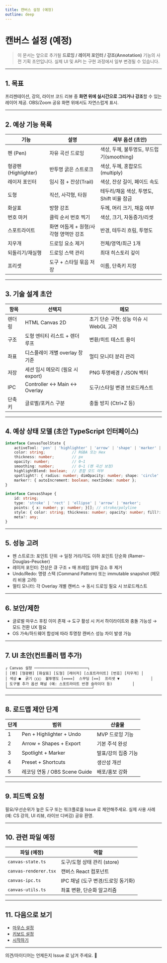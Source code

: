 ```yaml
---
title: 캔버스 설정 (예정)
outline: deep
---
```


# 캔버스 설정 (예정)

> 이 문서는 앞으로 추가될 **드로잉 / 레이저 포인터 / 강조(Annotation)** 기능의 사전 기획 초안입니다. 실제 UI 및 API 는 구현 과정에서 일부 변경될 수 있습니다.

---
## 1. 목표
프리젠테이션, 강의, 라이브 코드 리뷰 중 **화면 위에 실시간으로 그리거나 강조**할 수 있는 레이어 제공. OBS/Zoom 공유 화면 위에서도 자연스럽게 표시.

---
## 2. 예상 기능 목록
| 기능 | 설명 | 세부 옵션 (초안) |
|------|------|------------------|
| 펜 (Pen) | 자유 곡선 드로잉 | 색상, 두께, 불투명도, 부드럽기(smoothing) |
| 형광펜 (Highlighter) | 반투명 굵은 스트로크 | 색상, 두께, 혼합모드(multiply) |
| 레이저 포인터 | 임시 점 + 잔상(Trail) | 색상, 잔상 길이, 페이드 속도 |
| 도형 | 직선, 사각형, 타원 | 테두리/채움 색상, 투명도, Shift 비율 잠금 |
| 화살표 | 방향 강조 | 두께, 머리 크기, 채움 여부 |
| 번호 마커 | 클릭 순서 번호 찍기 | 색상, 크기, 자동증가/리셋 |
| 스포트라이트 | 화면 어둡게 + 원형/사각형 영역만 강조 | 반경, 테두리 흐림, 투명도 |
| 지우개 | 드로잉 요소 제거 | 전체/영역/최근 1개 |
| 되돌리기/재실행 | 드로잉 스택 관리 | 최대 히스토리 깊이 |
| 프리셋 | 도구 + 스타일 묶음 저장 | 이름, 단축키 지정 |

---
## 3. 기술 설계 초안
| 항목 | 선택지 | 메모 |
|------|--------|------|
| 렌더링 | HTML Canvas 2D | 초기 단순 구현; 성능 이슈 시 WebGL 고려 |
| 구조 | 도형 엔티티 리스트 + 렌더 루프 | 변환/히트 테스트 용이 |
| 좌표 | 디스플레이 개별 overlay 창 기준 | 멀티 모니터 분리 관리 |
| 저장 | 세션 임시 메모리 (필요 시 export) | PNG 투명배경 / JSON 벡터 |
| IPC | Controller ↔ Main ↔ Overlay | 도구/스타일 변경 브로드캐스트 |
| 단축키 | 글로벌/포커스 구분 | 충돌 방지 (Ctrl+Z 등) |

---
## 4. 예상 상태 모델 (초안 TypeScript 인터페이스)
```ts
interface CanvasToolState {
	activeTool: 'pen' | 'highlighter' | 'arrow' | 'shape' | 'marker' | 'spotlight' | 'eraser';
	color: string;            // RGBA 또는 Hex
	thickness: number;        // px
	opacity: number;          // 0~1
	smoothing: number;        // 0~1 (펜 곡선 보정)
	highlightBlend: boolean;  // 혼합 모드 여부
	spotlight?: { radius: number; dimOpacity: number; shape: 'circle' | 'rect' };
	marker?: { autoIncrement: boolean; nextIndex: number };
}

interface CanvasShape {
	id: string;
	type: 'stroke' | 'rect' | 'ellipse' | 'arrow' | 'marker';
	points: { x: number; y: number; }[]; // stroke/polyline
	style: { color: string; thickness: number; opacity: number; fill?: string };
	meta?: any;
}
```

---
## 5. 성능 고려
- 펜 스트로크: 포인트 단위 → 일정 거리/각도 이하 포인트 단순화 (Ramer–Douglas–Peucker)
- 레이저 포인터: 잔상은 큐 구조 + 매 프레임 알파 감소 후 제거
- Undo/Redo: 명령 스택 (Command Pattern) 또는 immutable snapshot (메모리 비용 고려)
- 멀티 모니터: 각 Overlay 개별 캔버스 → 동시 드로잉 필요 시 브로드캐스트

---
## 6. 보안/제한
- 글로벌 마우스 후킹 이미 존재 → 도구 활성 시 커서 하이라이트와 충돌 가능성 → 모드 전환 UX 필요
- OS 가속/하드웨어 합성에 따라 투명창 캔버스 성능 차이 발생 가능

---
## 7. UI 초안(컨트롤러 탭 추가)
```
┌ Canvas 설정 ────────────────────────┐
│ [펜] [형광펜] [화살표] [도형] [레이저] [스포트라이트] [번호] [지우개] │
│ 색상 ●  굵기 ▢▢▢  불투명도 [====]  스무딩 [==]  프리셋 ▼              │
│ 도구별 추가 옵션 패널 (예: 스포트라이트 반경 슬라이더 등)         │
└──────────────────────────────────────┘
```

---
## 8. 로드맵 제안 단계
| 단계 | 범위 | 산출물 |
|------|------|--------|
| 1 | Pen + Highlighter + Undo | MVP 드로잉 기능 |
| 2 | Arrow + Shapes + Export | 기본 주석 완성 |
| 3 | Spotlight + Marker | 발표/강의 집중 기능 |
| 4 | Preset + Shortcuts | 생산성 개선 |
| 5 | 레코딩 연동 / OBS Scene Guide | 배포/홍보 강화 |

---
## 9. 피드백 요청
필요/우선순위가 높은 도구 또는 워크플로를 Issue 로 제안해주세요. 실제 사용 사례(예: CS 강의, UI 리뷰, 라이브 디버깅) 공유 환영.

---
## 10. 관련 파일 예정
| 파일 (예정) | 역할 |
|-------------|------|
| `canvas-state.ts` | 도구/도형 상태 관리 (store) |
| `canvas-renderer.tsx` | 캔버스 React 컴포넌트 |
| `canvas-ipc.ts` | IPC 채널 (도구 변경/드로잉 동기화) |
| `canvas-utils.ts` | 좌표 변환, 단순화 알고리즘 |

---
## 11. 다음으로 보기
- [마우스 설정](./mouse.md)
- [키보드 설정](./keyboard.md)
- [시작하기](./index.md)

---
의견/아이디어는 언제든지 Issue 로 남겨 주세요. 🙌